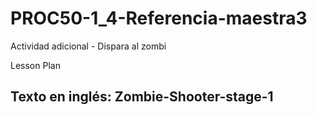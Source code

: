 # PROC50-1_4-Referencia-maestra3
Actividad adicional - Dispara al zombi  

Lesson Plan  
## Texto en inglés: Zombie-Shooter-stage-1

